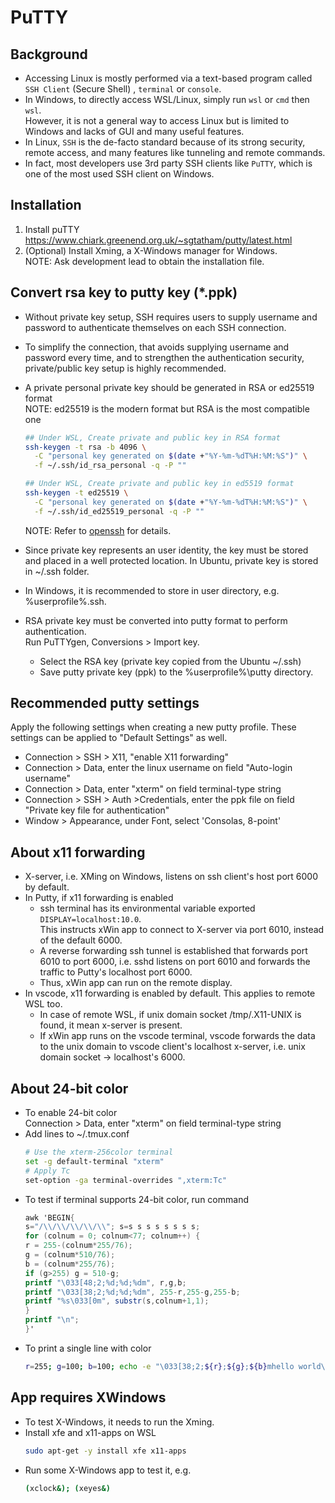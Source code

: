 # PuTTY

## Background

- Accessing Linux is mostly performed via a text-based program called `SSH Client` (Secure Shell) , `terminal` or `console`.
- In Windows, to directly access WSL/Linux, simply run `wsl` or `cmd` then `wsl`.  
  However, it is not a general way to access Linux but is limited to Windows and lacks of GUI and many useful features.
- In Linux, `SSH` is the de-facto standard because of its strong security, remote access, and many features like tunneling and remote commands.
- In fact, most developers use 3rd party SSH clients like `PuTTY`, which is one of the most used SSH client on Windows.

## Installation

1. Install puTTY  
   https://www.chiark.greenend.org.uk/~sgtatham/putty/latest.html
2. (Optional) Install Xming, a X-Windows manager for Windows.  
   NOTE: Ask development lead to obtain the installation file.

## Convert rsa key to putty key (\*.ppk)

- Without private key setup, SSH requires users to supply username and password to authenticate themselves on each SSH connection.
- To simplify the connection, that avoids supplying username and password every time, and to strengthen the authentication security, private/public key setup is highly recommended.
- A private personal private key should be generated in RSA or ed25519 format  
  NOTE: ed25519 is the modern format but RSA is the most compatible one

  ```bash
  ## Under WSL, Create private and public key in RSA format
  ssh-keygen -t rsa -b 4096 \
    -C "personal key generated on $(date +"%Y-%m-%dT%H:%M:%S")" \
    -f ~/.ssh/id_rsa_personal -q -P ""

  ## Under WSL, Create private and public key in ed5519 format
  ssh-keygen -t ed25519 \
    -C "personal key generated on $(date +"%Y-%m-%dT%H:%M:%S")" \
    -f ~/.ssh/id_ed25519_personal -q -P ""
  ```

  NOTE: Refer to [openssh](../ubuntu/openssh.md) for details.

- Since private key represents an user identity, the key must be stored and placed in a well protected location. In Ubuntu, private key is stored in ~/.ssh folder.
- In Windows, it is recommended to store in user directory, e.g. %userprofile%\.ssh.
- RSA private key must be converted into putty format to perform authentication.  
  Run PuTTYgen, Conversions > Import key.
  - Select the RSA key (private key copied from the Ubuntu ~/.ssh)
  - Save putty private key (ppk) to the %userprofile%\putty directory.

## Recommended putty settings

Apply the following settings when creating a new putty profile. These settings can be applied to "Default Settings" as well.

- Connection > SSH > X11, "enable X11 forwarding"
- Connection > Data, enter the linux username on field "Auto-login username"
- Connection > Data, enter "xterm" on field terminal-type string
- Connection > SSH > Auth >Credentials, enter the ppk file on field "Private key file for authentication"
- Window > Appearance, under Font, select 'Consolas, 8-point'

## About x11 forwarding

- X-server, i.e. XMing on Windows, listens on ssh client's host port 6000 by default.
- In Putty, if x11 forwarding is enabled
  - ssh terminal has its environmental variable exported `DISPLAY=localhost:10.0`.  
    This instructs xWin app to connect to X-server via port 6010, instead of the default 6000.
  - A reverse forwarding ssh tunnel is established that forwards port 6010 to port 6000, i.e. sshd listens on port 6010 and forwards the traffic to Putty's localhost port 6000.
  - Thus, xWin app can run on the remote display.
- In vscode, x11 forwarding is enabled by default. This applies to remote WSL too.
  - In case of remote WSL, if unix domain socket /tmp/.X11-UNIX is found, it mean x-server is present.
  - If xWin app runs on the vscode terminal, vscode forwards the data to the unix domain to vscode client's localhost x-server, i.e. unix domain socket -> localhost's 6000.

## About 24-bit color

- To enable 24-bit color  
  Connection > Data, enter "xterm" on field terminal-type string
- Add lines to ~/.tmux.conf
  ```bash
  # Use the xterm-256color terminal
  set -g default-terminal "xterm"
  # Apply Tc
  set-option -ga terminal-overrides ",xterm:Tc"
  ```
- To test if terminal supports 24-bit color, run command
  ```awk
  awk 'BEGIN{
  s="/\\/\\/\\/\\/\\"; s=s s s s s s s s;
  for (colnum = 0; colnum<77; colnum++) {
  r = 255-(colnum*255/76);
  g = (colnum*510/76);
  b = (colnum*255/76);
  if (g>255) g = 510-g;
  printf "\033[48;2;%d;%d;%dm", r,g,b;
  printf "\033[38;2;%d;%d;%dm", 255-r,255-g,255-b;
  printf "%s\033[0m", substr(s,colnum+1,1);
  }
  printf "\n";
  }'
  ```
- To print a single line with color
  ```bash
  r=255; g=100; b=100; echo -e "\033[38;2;${r};${g};${b}mhello world\033[0;00m"
  ```

## App requires XWindows

- To test X-Windows, it needs to run the Xming.
- Install xfe and x11-apps on WSL
  ```bash
  sudo apt-get -y install xfe x11-apps
  ```
- Run some X-Windows app to test it, e.g.
  ```bash
  (xclock&); (xeyes&)
  ```
